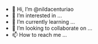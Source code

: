 - 👋 Hi, I’m @nildacenturiao
- 👀 I’m interested in ...
- 🌱 I’m currently learning ...
- 💞️ I’m looking to collaborate on ...
- 📫 How to reach me ...

<!---
nildacenturiao/nildacenturiao is a ✨ special ✨ repository because its `README.md` (this file) appears on your GitHub profile.
You can click the Preview link to take a look at your changes.
--->
